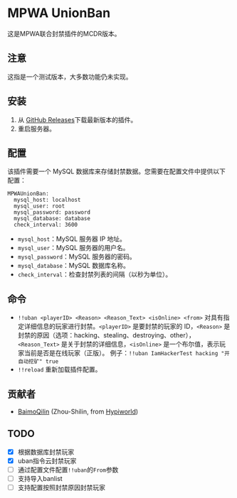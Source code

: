 # MPWA UnionBan

这是MPWA联合封禁插件的MCDR版本。

## 注意

这指是一个测试版本，大多数功能仍未实现。

## 安装

1.  从 [GitHub Releases](https://github.com/Minecraft-Public-Welfare-Alliance/UnionBan-MCDR/releases)下载最新版本的插件。
3.  重启服务器。

## 配置

该插件需要一个 MySQL 数据库来存储封禁数据。您需要在配置文件中提供以下配置：
```
MPWAUnionBan:
  mysql_host: localhost
  mysql_user: root
  mysql_password: password
  mysql_database: database
  check_interval: 3600
```

-   `mysql_host`：MySQL 服务器 IP 地址。
-   `mysql_user`：MySQL 服务器的用户名。
-   `mysql_password`：MySQL 服务器的密码。
-   `mysql_database`：MySQL 数据库名称。
-   `check_interval`：检查封禁列表的间隔（以秒为单位）。

## 命令

-   `!!uban <playerID> <Reason> <Reason_Text> <isOnline> <from>` 
对具有指定详细信息的玩家进行封禁。`<playerID>` 是要封禁的玩家的 ID，`<Reason>` 是封禁的原因（选项：hacking、stealing、destroying、other），`<Reason_Text>` 是关于封禁的详细信息，`<isOnline>` 是一个布尔值，表示玩家当前是否是在线玩家（正版）。
例子：`!!uban IamHackerTest hacking "开自动挖矿" true`
-   `!!reload` 
重新加载插件配置。

## 贡献者

-   [BaimoQilin](https://github.com/Zhou-Shilin) (Zhou-Shilin, from [Hypiworld](https://baimoqilin.top/hypiworld))

## TODO
- [x] 根据数据库封禁玩家
- [x] uban指令云封禁玩家
- [ ] 通过配置文件配置`!!uban`的`From`参数 
- [ ] 支持导入banlist
- [ ] 支持配置按照封禁原因封禁玩家
